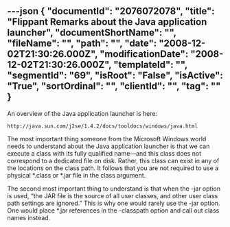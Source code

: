 ---json
{
  "documentId": "2076072078",
  "title": "Flippant Remarks about the Java application launcher",
  "documentShortName": "",
  "fileName": "",
  "path": "",
  "date": "2008-12-02T21:30:26.000Z",
  "modificationDate": "2008-12-02T21:30:26.000Z",
  "templateId": "",
  "segmentId": "69",
  "isRoot": "False",
  "isActive": "True",
  "sortOrdinal": "",
  "clientId": "",
  "tag": ""
}
---

An overview of the Java application launcher is here:

    http://java.sun.com/j2se/1.4.2/docs/tooldocs/windows/java.html

The most important thing someone from the Microsoft Windows world needs to understand about the Java application launcher is that we can execute a class with its fully qualified name—and this class does not correspond to a dedicated file on disk. Rather, this class can exist in any of the locations on the class path. It follows that you are not required to use a physical *.class or *.jar file in the class argument.

The second most important thing to understand is that when the -jar option is used, “the JAR file is the source of all user classes, and other user class path settings are ignored.” This is why one would rarely use the -jar option. One would place *.jar references in the -classpath option and call out class names instead.
